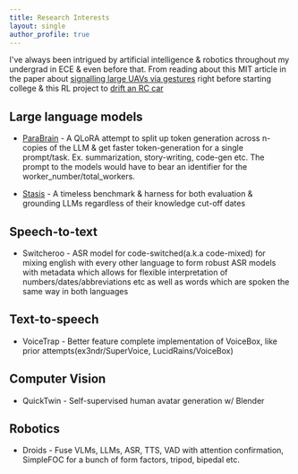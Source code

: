 ```yaml
---
title: Research Interests
layout: single
author_profile: true
---
```


I've always been intrigued by artificial intelligence & robotics throughout my undergrad in ECE & even before that. From reading about this MIT article in the paper about [signalling large UAVs via gestures](https://news.mit.edu/2012/robots-hand-gestures-0314) right before starting college & this RL project to [drift an RC car](https://www.youtube.com/watch?v=opsmd5yuBF0)

## Large language models

* [ParaBrain](https://github.com/iakashpaul/ParaBrain) - A QLoRA attempt to split up token generation across n-copies of the LLM & get faster token-generation for a single prompt/task. Ex. summarization, story-writing, code-gen etc. The prompt to the models would have to bear an identifier for the worker_number/total_workers. 

* [Stasis](https://github.com/iakashpaul/Stasis) - A timeless benchmark & harness for both evaluation & grounding LLMs regardless of their knowledge cut-off dates

## Speech-to-text

* Switcheroo - ASR model for code-switched(a.k.a code-mixed) for mixing english with every other language to form robust ASR models with metadata which allows for flexible interpretation of numbers/dates/abbreviations etc as well as words which are spoken the same way in both languages

## Text-to-speech

* VoiceTrap - Better feature complete implementation of VoiceBox, like prior attempts(ex3ndr/SuperVoice, LucidRains/VoiceBox)

## Computer Vision

* QuickTwin - Self-supervised human avatar generation w/ Blender

## Robotics

* Droids - Fuse VLMs, LLMs, ASR, TTS, VAD with attention confirmation, SimpleFOC for a bunch of form factors, tripod, bipedal etc.

